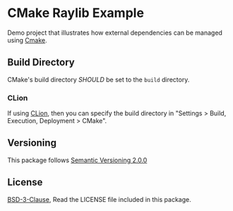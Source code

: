 # CMake Raylib Example

Demo project that illustrates how external dependencies can be managed using [Cmake](https://cmake.org/).

## Build Directory

CMake's build directory _SHOULD_ be set to the `build` directory.

### CLion

If using [CLion](https://www.jetbrains.com/help/clion/installation-guide.html), then you can specify the build directory
in "Settings > Build, Execution, Deployment > CMake".

## Versioning

This package follows [Semantic Versioning 2.0.0](http://semver.org/)

## License

[BSD-3-Clause](http://spdx.org/licenses/BSD-3-Clause), Read the LICENSE file included in this package.